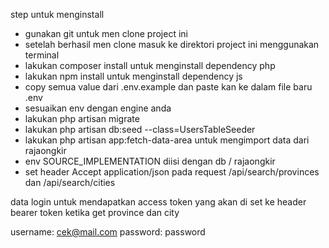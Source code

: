 step untuk menginstall

- gunakan git untuk men clone project ini
- setelah berhasil men clone masuk ke direktori project ini menggunakan terminal
- lakukan composer install untuk menginstall dependency php
- lakukan npm install untuk menginstall dependency js
- copy semua value dari .env.example dan paste kan ke dalam file baru .env
- sesuaikan env dengan engine anda
- lakukan php artisan migrate
- lakukan php artisan db:seed --class=UsersTableSeeder
- lakukan php artisan app:fetch-data-area untuk mengimport data dari rajaongkir
- env SOURCE_IMPLEMENTATION diisi dengan db / rajaongkir
- set header Accept application/json pada request /api/search/provinces dan /api/search/cities

data login untuk mendapatkan access token yang akan di set ke header bearer token ketika get province dan city

username: cek@mail.com
password: password
